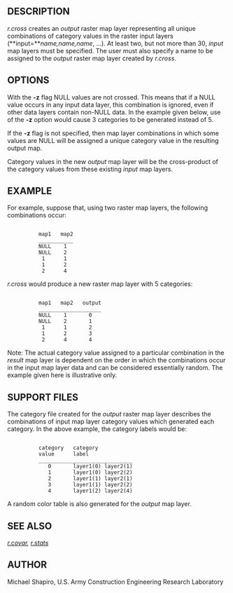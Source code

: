 
## DESCRIPTION

*r.cross* creates an *output* raster map layer representing
all unique combinations of category values in the raster input layers
(**input=***name,name,name*, ...). At least two, but not more than
30, *input* map layers must be specified. The user must also
specify a name to be assigned to the *output* raster map layer
created by *r.cross*.

## OPTIONS

With the **-z** flag NULL values are not crossed.
This means that if a NULL value occurs in any input data layer,
this combination is ignored,
even if other data layers contain non-NULL data.
In the example given below, use of the **-z** option
would cause 3 categories to be generated instead of 5.

If the **-z** flag is not specified, then map layer combinations
in which some values are NULL will be assigned
a unique category value in the resulting output map.

Category values in the new *output* map layer will be the
cross-product of the category values from these existing *input* map
layers.

## EXAMPLE

For example, suppose that, using two raster map layers,
the following combinations occur:

```

          map1   map2
          ___________
          NULL    1
          NULL    2
           1      1
           1      2
           2      4

```

*r.cross* would produce a new raster map layer with 5 categories:

```

          map1   map2   output
          ____________________
          NULL    1       0
          NULL    2       1
           1      1       2
           1      2       3
           2      4       4

```

Note: The actual category value assigned to a particular combination
in the *result* map layer is
dependent on the order in which the combinations occur in the input map
layer data and can be considered essentially random.
The example given here is illustrative only.

## SUPPORT FILES

The category file created for the *output* raster map
layer describes the
combinations of input map layer category values which generated
each category.
In the above example, the category labels would be:

```

          category   category
          value      label
          ______________________________
             0       layer1(0) layer2(1)
             1       layer1(0) layer2(2)
             2       layer1(1) layer2(1)
             3       layer1(1) layer2(2)
             4       layer1(2) layer2(4)

```

A random color table is also generated for the *output* map layer.

## SEE ALSO

*[r.covar](r.covar.html),
[r.stats](r.stats.html)*

## AUTHOR

Michael Shapiro, U.S. Army Construction Engineering Research Laboratory

